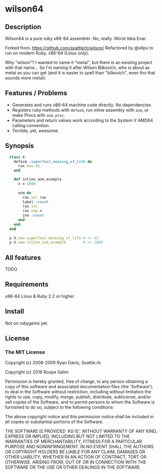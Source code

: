 # wilson64

## Description

Wilson64 is a pure ruby x86-64 assembler. No, really. Worst Idea Evar.

Forked from: https://github.com/seattlerb/wilson/
Refactored by @ollpu to run on modern Ruby, x86-64 (Linux only).

Why "wilson"? I wanted to name it "metal", but there is an existing
project with that name... So I'm naming it after Wilson Bilkovich, who
is about as metal as you can get (and it is easier to spell than
"bilkovich", even tho that sounds more metal).

## Features / Problems

* Generates and runs x86-64 machine code directly. No dependencies.
* Registers ruby methods with `defasm`, run inline assembly with `asm`, or make Procs with `asm_proc`.
* Parameters and return values work according to the System V AMD64 calling convention.
* Terrible, yet, awesome.

## Synopsis

```ruby
  class X
    defasm :superfast_meaning_of_life do
      rax.mov 42
    end

    def inline_asm_example
      n = 1000
  
      asm do
        rax.xor rax
        label :count
        rax.inc
        rax.cmp n
        jne :count
      end
    end
  end
  
  p X.new.superfast_meaning_of_life # => 42
  p X.new.inline_asm_example        # => 1000
```

## All features

TODO

## Requirements

x86-64 Linux & Ruby 2.2 or higher.

## Install

Not on rubygems yet.

## License

### The MIT License

Copyright (c) 2008-2009 Ryan Davis, Seattle.rb

Copyright (c) 2018 Roope Salmi

Permission is hereby granted, free of charge, to any person obtaining
a copy of this software and associated documentation files (the
'Software'), to deal in the Software without restriction, including
without limitation the rights to use, copy, modify, merge, publish,
distribute, sublicense, and/or sell copies of the Software, and to
permit persons to whom the Software is furnished to do so, subject to
the following conditions:

The above copyright notice and this permission notice shall be
included in all copies or substantial portions of the Software.

THE SOFTWARE IS PROVIDED 'AS IS', WITHOUT WARRANTY OF ANY KIND,
EXPRESS OR IMPLIED, INCLUDING BUT NOT LIMITED TO THE WARRANTIES OF
MERCHANTABILITY, FITNESS FOR A PARTICULAR PURPOSE AND NONINFRINGEMENT.
IN NO EVENT SHALL THE AUTHORS OR COPYRIGHT HOLDERS BE LIABLE FOR ANY
CLAIM, DAMAGES OR OTHER LIABILITY, WHETHER IN AN ACTION OF CONTRACT,
TORT OR OTHERWISE, ARISING FROM, OUT OF OR IN CONNECTION WITH THE
SOFTWARE OR THE USE OR OTHER DEALINGS IN THE SOFTWARE.
